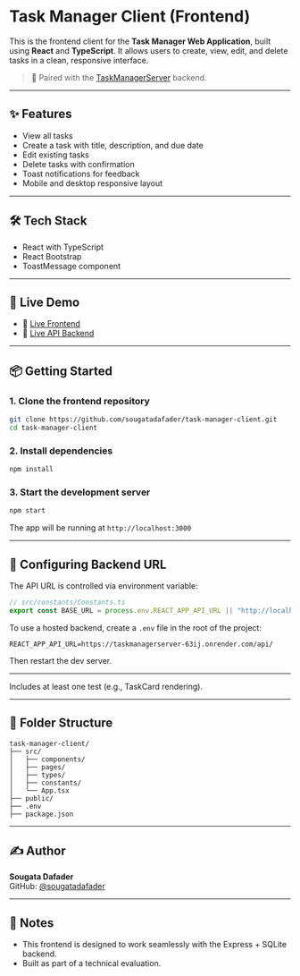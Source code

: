 # Task Manager Client (Frontend)

This is the frontend client for the **Task Manager Web Application**, built using **React** and **TypeScript**. It allows users to create, view, edit, and delete tasks in a clean, responsive interface.

> 🔧 Paired with the [TaskManagerServer](https://github.com/sougatadafader/TaskManagerServer) backend.

---

## ✨ Features

- View all tasks
- Create a task with title, description, and due date
- Edit existing tasks
- Delete tasks with confirmation
- Toast notifications for feedback
- Mobile and desktop responsive layout

---

## 🛠 Tech Stack

- React with TypeScript
- React Bootstrap
- ToastMessage component

---

## 🔗 Live Demo

- 🔗 [Live Frontend](https://task-manager-client-sooty.vercel.app/)
- 🔗 [Live API Backend](https://taskmanagerserver-63ij.onrender.com)

---

## 📦 Getting Started

### 1. Clone the frontend repository
```bash
git clone https://github.com/sougatadafader/task-manager-client.git
cd task-manager-client
```

### 2. Install dependencies
```bash
npm install
```

### 3. Start the development server
```bash
npm start
```
The app will be running at `http://localhost:3000`

---

## 🔁 Configuring Backend URL

The API URL is controlled via environment variable:

```ts
// src/constants/Constants.ts
export const BASE_URL = process.env.REACT_APP_API_URL || "http://localhost:5000/api/";
```

To use a hosted backend, create a `.env` file in the root of the project:
```env
REACT_APP_API_URL=https://taskmanagerserver-63ij.onrender.com/api/
```

Then restart the dev server.

---

Includes at least one test (e.g., TaskCard rendering).

---

## 📁 Folder Structure

```
task-manager-client/
├── src/
│   ├── components/
│   ├── pages/
│   ├── types/
│   ├── constants/
│   └── App.tsx
├── public/
├── .env
├── package.json
```

---

## ✍️ Author

**Sougata Dafader**  
GitHub: [@sougatadafader](https://github.com/sougatadafader)

---

## 📌 Notes

- This frontend is designed to work seamlessly with the Express + SQLite backend.
- Built as part of a technical evaluation.
